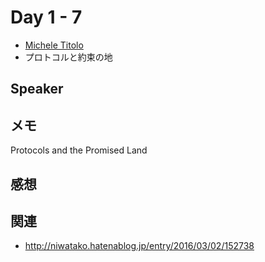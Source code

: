 # Day 1 - 7

* [Michele Titolo](https://twitter.com/micheletitolo)
* プロトコルと約束の地 

## Speaker

## メモ

Protocols and the Promised Land

## 感想

## 関連

* http://niwatako.hatenablog.jp/entry/2016/03/02/152738
